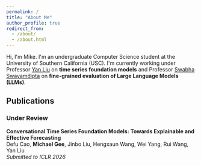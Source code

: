```yaml
---
permalink: /
title: "About Me"
author_profile: true
redirect_from: 
  - /about/
  - /about.html
---
```


Hi, I'm Mike. I'm an undergraduate Computer Science student at the University of Southern California (USC). I'm currently working under Professor [Yan Liu](https://sites.google.com/view/yanliu-ai/home) on **time series foundation models** and Professor [Swabha Swayamdipta](https://swabhs.com/) on **fine-grained evaluation of Large Language Models (LLMs)**.

## Publications

### Under Review

**Conversational Time Series Foundation Models: Towards Explainable and Effective Forecasting**  
Defu Cao, **Michael Gee**, Jinbo Liu, Hengxaun Wang, Wei Yang, Rui Wang, Yan Liu  
*Submitted to ICLR 2026*
